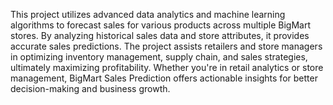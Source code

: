 This project utilizes advanced data analytics and machine learning algorithms to forecast sales for various products across multiple BigMart stores. By analyzing historical sales data and store attributes, it provides accurate sales predictions. The project assists retailers and store managers in optimizing inventory management, supply chain, and sales strategies, ultimately maximizing profitability. Whether you're in retail analytics or store management, BigMart Sales Prediction offers actionable insights for better decision-making and business growth.
